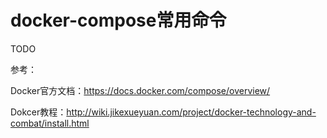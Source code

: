 # docker-compose常用命令



TODO





参考：

Docker官方文档：https://docs.docker.com/compose/overview/

Dokcer教程：http://wiki.jikexueyuan.com/project/docker-technology-and-combat/install.html